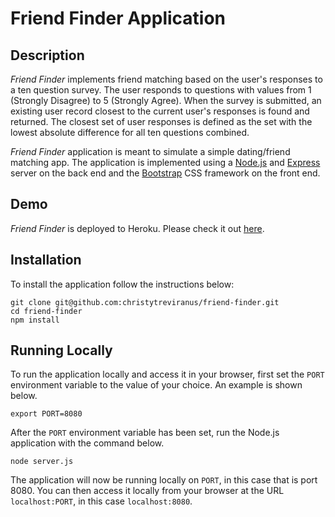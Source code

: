 # Friend Finder Application

## Description

*Friend Finder* implements friend matching based on the user's responses to a ten question survey. The user responds to questions with values from 1 (Strongly Disagree) to 5 (Strongly Agree). When the survey is submitted, an existing user record closest to the current user's responses is found and returned. The closest set of user responses is defined as the set with the lowest absolute difference for all ten questions combined.

*Friend Finder* application is meant to simulate a simple dating/friend matching app. The application is implemented using a [Node.js](https://nodejs.org/en/) and [Express](https://expressjs.com/) server on the back end and the [Bootstrap](https://getbootstrap.com) CSS framework on the front end.

## Demo
	
*Friend Finder* is deployed to Heroku. Please check it out [here](https://).

## Installation

To install the application follow the instructions below:

	git clone git@github.com:christytreviranus/friend-finder.git
	cd friend-finder
	npm install
	
## Running Locally

To run the application locally and access it in your browser, first set the `PORT` environment variable to the value of your choice. An example is shown below.

	export PORT=8080
	
After the `PORT` environment variable has been set, run the Node.js application with the command below.

	node server.js
	
The application will now be running locally on `PORT`, in this case that is port 8080. You can then access it locally from your browser at the URL `localhost:PORT`, in this case `localhost:8080`.